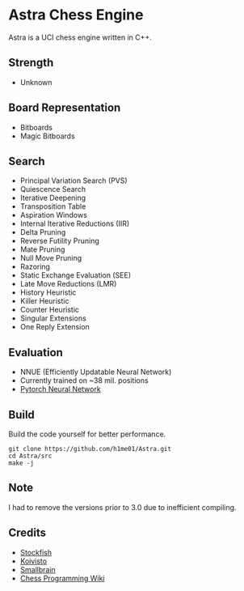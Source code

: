 # Astra Chess Engine

Astra is a UCI chess engine written in C++.

## Strength
- Unknown

## Board Representation
- Bitboards
- Magic Bitboards

## Search
- Principal Variation Search (PVS)
- Quiescence Search
- Iterative Deepening
- Transposition Table
- Aspiration Windows
- Internal Iterative Reductions (IIR)
- Delta Pruning
- Reverse Futility Pruning
- Mate Pruning
- Null Move Pruning
- Razoring
- Static Exchange Evaluation (SEE)
- Late Move Reductions (LMR)
- History Heuristic
- Killer Heuristic
- Counter Heuristic
- Singular Extensions
- One Reply Extension

## Evaluation
- NNUE (Efficiently Updatable Neural Network)
- Currently trained on ~38 mil. positions
- [Pytorch Neural Network](https://github.com/h1me01/Pytorch-Neural-Network)

## Build
Build the code yourself for better performance.
```
git clone https://github.com/h1me01/Astra.git
cd Astra/src
make -j
```

## Note
I had to remove the versions prior to 3.0 due to inefficient compiling.

## Credits
- [Stockfish](https://github.com/official-stockfish/Stockfish)
- [Koivisto](https://github.com/Luecx/Koivisto)
- [Smallbrain](https://github.com/Disservin/Smallbrain)
- [Chess Programming Wiki](https://www.chessprogramming.org/Main_Page)
